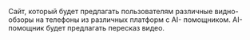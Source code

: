 Сайт, который будет предлагать пользователям различные видно-обзоры на телефоны из различных платформ с AI- помощником. AI-помощник будет предлагать пересказ видео.
